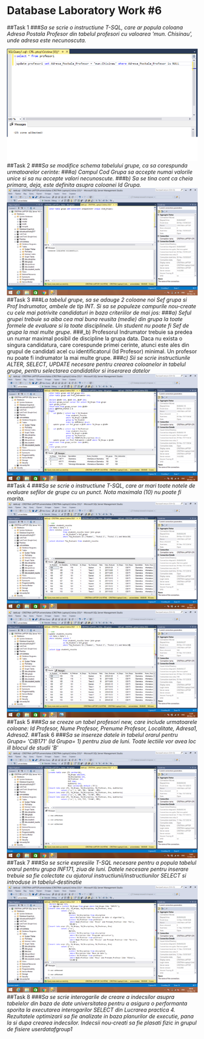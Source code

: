 # Database Laboratory Work #6

##Task 1
###_Sa se scrie o instructiune T-SQL, care ar popula coloana Adresa Postala Profesor din tabelul profesori cu valoarea 'mun. Chisinau', unde adresa este necunoscuta._

![alt text](1.png "Task 1")
##Task 2
###_Sa se modifice schema tabelului grupe, ca sa corespunda urmatoarelor cerinte:_
###_a) Campul Cod Grupa sa accepte numai valorile unice si sa nu accepte valori necunoscute._
###_b) Sa se tina cont ca cheia primara, deja, este definita asupra coloanei Id Grupa._ 
![alt text](2.png "Task 2")
##Task 3
###_La tabelul grupe, sa se adauge 2 coloane noi Sef grupa si Prof Indrumator, ambele de tip INT. Si sa se populeze campurile nou-create cu cele mai potrivite candidaturi in baza criteriilor de mai jos:_ 
###_a) Seful grupei trebuie sa aiba cea mai buna reusita (medie) din grupa la toate formele de evaluare si la toate disciplinele. Un student nu poate fi Sef de grupa la mai multe grupe._ 
###_b) Profesorul Indrumator trebuie sa predea un numar maximal posibil de discipline la grupa data. Daca nu exista o singura candidatura, care corespunde primei cerinte, atunci este ales din grupul de candidati acel cu identificatorul (Id Profesor) minimal. Un profesor nu poate fi indrumator la mai multe grupe. 
###_c) Sii se scrie instructiunile ALTER, SELECT, UPDATE necesare pentru crearea coloanelor in tabelul grupe, pentru selectarea candidatilor si inserarea datelor_ 
![alt text](3.png "Task 3")
##Task 4
###_Sa se scrie o instructiune T-SQL, care ar mari toate notele de evaluare sefilor de grupe cu un punct. Nota maximala (10) nu poate fi marita._
![alt text](4_pina.png "Task 4")
![alt text](4_dupa.png "Task 4")
##Task 5
###_Sa se creeze un tabel profesori new, care include urmatoarele coloane: Id Profesor, Nume Profesor, Prenume Profesor, Localitate, Adresa1, Adresa2._ 
##Task 6
###_Sa se insereze datele in tabelul orarul pentru Grupa= 'CIB171' (Id Grupa= 1) pentru ziua de luni. Toate lectiile vor avea loc ill blocul de studii 'B'_
![alt text](6.png "Task 6")
##Task 7
###_Sa se scrie expresiile T-SQL necesare pentru a popula tabelul orarul pentru grupa INF171, ziua de luni. Datele necesare pentru inserare trebuie sa fie colectate cu ajutorul instructiunii/instructiunilor SELECT si introduse in tabelul-destinatie_
![alt text](7.png "Task 7")
##Task 8
###_Sa se scrie interogarile de creare a indecsilor asupra tabelelor din baza de date universitatea pentru a asigura o performanta sporita la executarea interogarilor SELECT din Lucrarea practica 4. Rezultatele optimizarii sa fie analizate in baza planurilor de executie, pana la si dupa crearea indecsilor. Indecsii nou-creati sa fie plasati fizic in grupul de fisiere userdatafgroup1_



